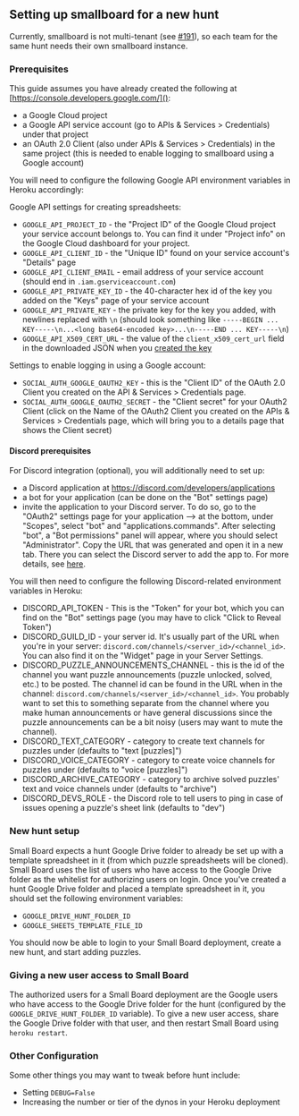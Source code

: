 ## Setting up smallboard for a new hunt

Currently, smallboard is not multi-tenant (see [#191](https://github.com/cardinalitypuzzles/smallboard/issues/191)), so each team for the same hunt needs their own smallboard instance.

### Prerequisites

This guide assumes you have already created the following at [https://console.developers.google.com/]():

* a Google Cloud project
* a Google API service account (go to APIs & Services > Credentials) under that project
* an OAuth 2.0 Client (also under APIs & Services > Credentials) in the same project (this is needed to enable logging to smallboard using a Google account)

You will need to configure the following Google API environment variables in Heroku accordingly:

Google API settings for creating spreadsheets:

* `GOOGLE_API_PROJECT_ID` - the "Project ID" of the Google Cloud project your service account belongs to. You can find it under "Project info" on the Google Cloud dashboard for your project.
* `GOOGLE_API_CLIENT_ID` - the "Unique ID" found on your service account's "Details" page
* `GOOGLE_API_CLIENT_EMAIL` - email address of your service account (should end in `.iam.gserviceaccount.com`)
* `GOOGLE_API_PRIVATE_KEY_ID` - the 40-character hex id of the key you added on the "Keys" page of your service account
* `GOOGLE_API_PRIVATE_KEY` - the private key for the key you added, with newlines replaced with `\n` (should look something like `-----BEGIN ... KEY-----\n...<long base64-encoded key>...\n-----END ... KEY-----\n`)
* `GOOGLE_API_X509_CERT_URL` - the value of the `client_x509_cert_url` field in the downloaded JSON when you [created the key](https://cloud.google.com/iam/docs/creating-managing-service-account-keys#creating_service_account_keys)

Settings to enable logging in using a Google account:

* `SOCIAL_AUTH_GOOGLE_OAUTH2_KEY` - this is the "Client ID" of the OAuth 2.0 Client you created on the API & Services > Credentials page.
* `SOCIAL_AUTH_GOOGLE_OAUTH2_SECRET` - the "Client secret" for your OAuth2 Client (click on the Name of the OAuth2 Client you created on the APIs & Services > Credentials page, which will bring you to a details page that shows the Client secret)


#### Discord prerequisites

For Discord integration (optional), you will additionally need to set up:

* a Discord application at https://discord.com/developers/applications
* a bot for your application (can be done on the "Bot" settings page)
* invite the application to your Discord server. To do so, go to the "OAuth2" settings page for your application --> at the bottom, under "Scopes", select "bot" and "applications.commands". After selecting "bot", a "Bot permissions" panel will appear, where you should select "Administrator". Copy the URL that was generated and open it in a new tab. There you can select the Discord server to add the app to. For more details, see [here](https://discordjs.guide/preparations/adding-your-bot-to-servers.html).

You will then need to configure the following Discord-related environment variables in Heroku:

* DISCORD_API_TOKEN - This is the "Token" for your bot, which you can find on the "Bot" settings page (you may have to click "Click to Reveal Token")
* DISCORD_GUILD_ID - your server id. It's usually part of the URL when you're in your server: `discord.com/channels/<server_id>/<channel_id>`. You can also find it on the "Widget" page in your Server Settings.
* DISCORD_PUZZLE_ANNOUNCEMENTS_CHANNEL - this is the id of the channel you want puzzle announcements (puzzle unlocked, solved, etc.) to be posted. The channel id can be found in the URL when in the channel: `discord.com/channels/<server_id>/<channel_id>`. You probably want to set this to something separate from the channel where you make human announcements or have general discussions since the puzzle announcements can be a bit noisy (users may want to mute the channel).
* DISCORD_TEXT_CATEGORY - category to create text channels for puzzles under (defaults to "text [puzzles]")
* DISCORD_VOICE_CATEGORY - category to create voice channels for puzzles under (defaults to "voice [puzzles]")
* DISCORD_ARCHIVE_CATEGORY - category to archive solved puzzles' text and voice channels under (defaults to "archive")
* DISCORD_DEVS_ROLE - the Discord role to tell users to ping in case of issues opening a puzzle's sheet link (defaults to "dev")


### New hunt setup

Small Board expects a hunt Google Drive folder to already be set up with a template spreadsheet in it (from which puzzle spreadsheets will be cloned). Small Board uses the list of users who have access to the Google Drive folder as the whitelist for authorizing users on login. Once you've created a hunt Google Drive folder and placed a template spreadsheet in it, you should set the following environment variables:

- `GOOGLE_DRIVE_HUNT_FOLDER_ID`
- `GOOGLE_SHEETS_TEMPLATE_FILE_ID`

You should now be able to login to your Small Board deployment, create a new hunt, and start adding puzzles.

### Giving a new user access to Small Board

The authorized users for a Small Board deployment are the Google users who have access to the Google Drive folder for the hunt (configured by the `GOOGLE_DRIVE_HUNT_FOLDER_ID` variable). To give a new user access, share the Google Drive folder with that user, and then restart Small Board using `heroku restart`.

### Other Configuration

Some other things you may want to tweak before hunt include:

- Setting `DEBUG=False`
- Increasing the number or tier of the dynos in your Heroku deployment
